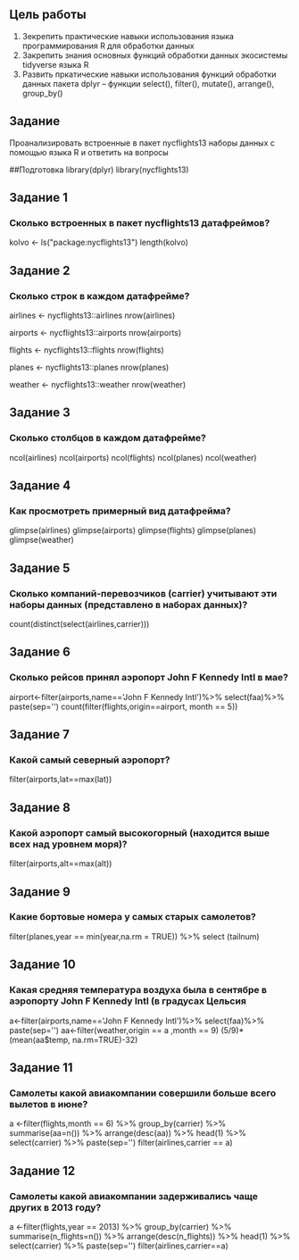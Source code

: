 ## Цель работы
1. Зекрепить практические навыки использования языка программирования R для обработки данных
2. Закрепить знания основных функций обработки данных экосистемы tidyverse языка R
3. Развить пркатические навыки использования функций обработки данных пакета dplyr – функции
select(), filter(), mutate(), arrange(), group_by()

## Задание
Проанализировать встроенные в пакет nycflights13 наборы данных с помощью языка R и ответить на вопросы

##Подготовка
library(dplyr)
library(nycflights13)

## Задание 1 
### Сколько встроенных в пакет nycflights13 датафреймов?
kolvo <- ls("package:nycflights13")
length(kolvo)

## Задание 2
### Сколько строк в каждом датафрейме?
airlines <- nycflights13::airlines
nrow(airlines)

airports <- nycflights13::airports
nrow(airports)

flights <- nycflights13::flights
nrow(flights)

planes <- nycflights13::planes
nrow(planes)

weather <- nycflights13::weather
nrow(weather)

## Задание 3 
### Сколько столбцов в каждом датафрейме?
ncol(airlines)
ncol(airports)
ncol(flights)
ncol(planes)
ncol(weather)

## Задание 4
### Как просмотреть примерный вид датафрейма?
glimpse(airlines)
glimpse(airports)
glimpse(flights)
glimpse(planes)
glimpse(weather)

## Задание 5
### Сколько компаний-перевозчиков (carrier) учитывают эти наборы данных (представлено в наборах данных)?
count(distinct(select(airlines,carrier)))

## Задание 6
### Сколько рейсов принял аэропорт John F Kennedy Intl в мае?
airport<-filter(airports,name=='John F Kennedy Intl')%>% select(faa)%>% paste(sep='')
count(filter(flights,origin==airport, month == 5))


## Задание 7
### Какой самый северный аэропорт?
filter(airports,lat==max(lat))

## Задание 8
### Какой аэропорт самый высокогорный (находится выше всех над уровнем моря)?
filter(airports,alt==max(alt))  

## Задание 9
### Какие бортовые номера у самых старых самолетов?
filter(planes,year == min(year,na.rm = TRUE)) %>% select (tailnum)

## Задание 10
### Какая средняя температура воздуха была в сентябре в аэропорту John F Kennedy Intl (в градусах Цельсия
a<-filter(airports,name=='John F Kennedy Intl')%>% select(faa)%>% paste(sep='')
aa<-filter(weather,origin == a ,month == 9) 
(5/9)*(mean(aa$temp, na.rm=TRUE)-32)

## Задание 11
### Самолеты какой авиакомпании совершили больше всего вылетов в июне?
a <-filter(flights,month == 6) %>%
  group_by(carrier) %>% 
  summarise(aa=n()) %>% 
  arrange(desc(aa)) %>%
  head(1) %>% select(carrier) %>% paste(sep='')
 filter(airlines,carrier == a)

## Задание 12
### Самолеты какой авиакомпании задерживались чаще других в 2013 году?
a <-filter(flights,year == 2013) %>%
  group_by(carrier) %>%
  summarise(n_flights=n()) %>%
  arrange(desc(n_flights)) %>%
  head(1) %>%
  select(carrier) %>% paste(sep='')
filter(airlines,carrier==a)

